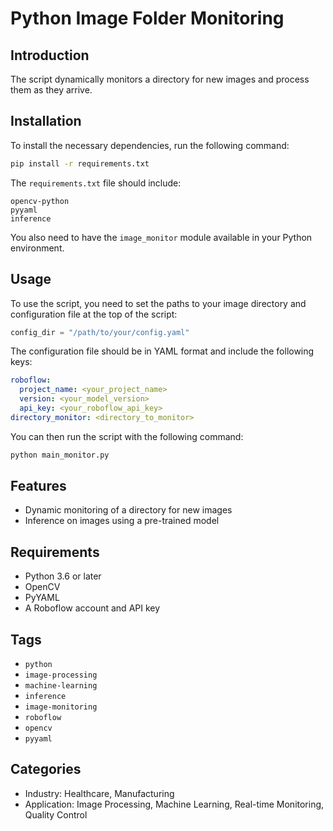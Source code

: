 # Python Image Folder Monitoring

## Introduction
The script dynamically monitors a directory for new images and process them as they arrive.

## Installation
To install the necessary dependencies, run the following command:
```bash
pip install -r requirements.txt
```
The `requirements.txt` file should include:
```
opencv-python
pyyaml
inference
```
You also need to have the `image_monitor` module available in your Python environment.

## Usage
To use the script, you need to set the paths to your image directory and configuration file at the top of the script:
```python
config_dir = "/path/to/your/config.yaml"
```
The configuration file should be in YAML format and include the following keys:
```yaml
roboflow:
  project_name: <your_project_name>
  version: <your_model_version>
  api_key: <your_roboflow_api_key>
directory_monitor: <directory_to_monitor>
```
You can then run the script with the following command:
```bash
python main_monitor.py
```

## Features
* Dynamic monitoring of a directory for new images
* Inference on images using a pre-trained model

## Requirements
* Python 3.6 or later
* OpenCV
* PyYAML
* A Roboflow account and API key

## Tags
* `python`
* `image-processing`
* `machine-learning`
* `inference`
* `image-monitoring`
* `roboflow`
* `opencv`
* `pyyaml`

## Categories
* Industry: Healthcare, Manufacturing
* Application: Image Processing, Machine Learning, Real-time Monitoring, Quality Control